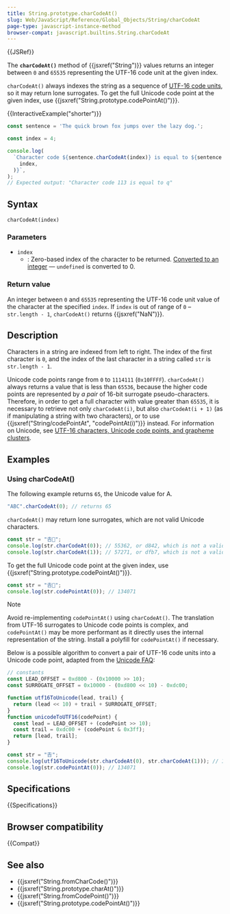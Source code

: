 ```yaml
---
title: String.prototype.charCodeAt()
slug: Web/JavaScript/Reference/Global_Objects/String/charCodeAt
page-type: javascript-instance-method
browser-compat: javascript.builtins.String.charCodeAt
---
```


{{JSRef}}

The **`charCodeAt()`** method of {{jsxref("String")}} values returns an integer between `0` and `65535` representing the UTF-16 code unit at the given index.

`charCodeAt()` always indexes the string as a sequence of [UTF-16 code units](/en-US/docs/Web/JavaScript/Reference/Global_Objects/String#utf-16_characters_unicode_code_points_and_grapheme_clusters), so it may return lone surrogates. To get the full Unicode code point at the given index, use {{jsxref("String.prototype.codePointAt()")}}.

{{InteractiveExample("shorter")}}

```js interactive-example
const sentence = 'The quick brown fox jumps over the lazy dog.';

const index = 4;

console.log(
  `Character code ${sentence.charCodeAt(index)} is equal to ${sentence.charAt(
    index,
  )}`,
);
// Expected output: "Character code 113 is equal to q"

```

## Syntax

```js-nolint
charCodeAt(index)
```

### Parameters

- `index`
  - : Zero-based index of the character to be returned. [Converted to an integer](/en-US/docs/Web/JavaScript/Reference/Global_Objects/Number#integer_conversion) — `undefined` is converted to 0.

### Return value

An integer between `0` and `65535` representing the UTF-16 code unit value of the character at the specified `index`. If `index` is out of range of `0` – `str.length - 1`, `charCodeAt()` returns {{jsxref("NaN")}}.

## Description

Characters in a string are indexed from left to right. The index of the first character is `0`, and the index of the last character in a string called `str` is `str.length - 1`.

Unicode code points range from `0` to `1114111` (`0x10FFFF`). `charCodeAt()` always returns a value that is less than `65536`, because the higher code points are represented by _a pair_ of 16-bit surrogate pseudo-characters. Therefore, in order to get a full character with value greater than `65535`, it is necessary to retrieve not only `charCodeAt(i)`, but also `charCodeAt(i + 1)` (as if manipulating a string with two characters), or to use {{jsxref("String/codePointAt", "codePointAt(i)")}} instead. For information on Unicode, see [UTF-16 characters, Unicode code points, and grapheme clusters](/en-US/docs/Web/JavaScript/Reference/Global_Objects/String#utf-16_characters_unicode_code_points_and_grapheme_clusters).

## Examples

### Using charCodeAt()

The following example returns `65`, the Unicode value for A.

```js
"ABC".charCodeAt(0); // returns 65
```

`charCodeAt()` may return lone surrogates, which are not valid Unicode characters.

```js
const str = "𠮷𠮾";
console.log(str.charCodeAt(0)); // 55362, or d842, which is not a valid Unicode character
console.log(str.charCodeAt(1)); // 57271, or dfb7, which is not a valid Unicode character
```

To get the full Unicode code point at the given index, use {{jsxref("String.prototype.codePointAt()")}}.

```js
const str = "𠮷𠮾";
console.log(str.codePointAt(0)); // 134071
```

> [!NOTE]
> Avoid re-implementing `codePointAt()` using `charCodeAt()`. The translation from UTF-16 surrogates to Unicode code points is complex, and `codePointAt()` may be more performant as it directly uses the internal representation of the string. Install a polyfill for `codePointAt()` if necessary.

Below is a possible algorithm to convert a pair of UTF-16 code units into a Unicode code point, adapted from the [Unicode FAQ](https://unicode.org/faq/utf_bom.html#utf16-3):

```js
// constants
const LEAD_OFFSET = 0xd800 - (0x10000 >> 10);
const SURROGATE_OFFSET = 0x10000 - (0xd800 << 10) - 0xdc00;

function utf16ToUnicode(lead, trail) {
  return (lead << 10) + trail + SURROGATE_OFFSET;
}
function unicodeToUTF16(codePoint) {
  const lead = LEAD_OFFSET + (codePoint >> 10);
  const trail = 0xdc00 + (codePoint & 0x3ff);
  return [lead, trail];
}

const str = "𠮷";
console.log(utf16ToUnicode(str.charCodeAt(0), str.charCodeAt(1))); // 134071
console.log(str.codePointAt(0)); // 134071
```

## Specifications

{{Specifications}}

## Browser compatibility

{{Compat}}

## See also

- {{jsxref("String.fromCharCode()")}}
- {{jsxref("String.prototype.charAt()")}}
- {{jsxref("String.fromCodePoint()")}}
- {{jsxref("String.prototype.codePointAt()")}}
